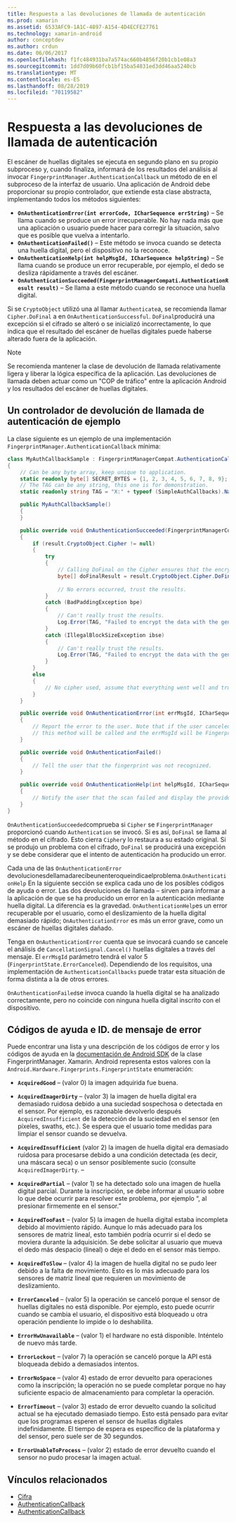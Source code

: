 ```yaml
---
title: Respuesta a las devoluciones de llamada de autenticación
ms.prod: xamarin
ms.assetid: 6533AFC9-1A1C-4897-A154-4D4ECFE27761
ms.technology: xamarin-android
author: conceptdev
ms.author: crdun
ms.date: 06/06/2017
ms.openlocfilehash: f1fc484931ba7a574ac660b4856f20b1cb1e08a3
ms.sourcegitcommit: 1dd7d09b60fcb1bf15ba54831ed3dd46aa5240cb
ms.translationtype: MT
ms.contentlocale: es-ES
ms.lasthandoff: 08/28/2019
ms.locfileid: "70119582"
---
```

# <a name="responding-to-authentication-callbacks"></a>Respuesta a las devoluciones de llamada de autenticación

El escáner de huellas digitales se ejecuta en segundo plano en su propio subproceso y, cuando finaliza, informará de los resultados del análisis al invocar `FingerprintManager.AuthenticationCallback` un método de en el subproceso de la interfaz de usuario. Una aplicación de Android debe proporcionar su propio controlador, que extiende esta clase abstracta, implementando todos los métodos siguientes:

- **`OnAuthenticationError(int errorCode, ICharSequence errString)`** &ndash; Se llama cuando se produce un error irrecuperable. No hay nada más que una aplicación o usuario puede hacer para corregir la situación, salvo que es posible que vuelva a intentarlo.
- **`OnAuthenticationFailed()`** &ndash; Este método se invoca cuando se detecta una huella digital, pero el dispositivo no la reconoce.
- **`OnAuthenticationHelp(int helpMsgId, ICharSequence helpString)`** &ndash; Se llama cuando se produce un error recuperable, por ejemplo, el dedo se desliza rápidamente a través del escáner.
- **`OnAuthenticationSucceeded(FingerprintManagerCompati.AuthenticationResult result)`** &ndash; Se llama a este método cuando se reconoce una huella digital.

Si se `CryptoObject` utilizó una al llamar `Authenticate`a, se recomienda llamar `Cipher.DoFinal` a en `OnAuthenticationSuccessful`.
`DoFinal`producirá una excepción si el cifrado se alteró o se inicializó incorrectamente, lo que indica que el resultado del escáner de huellas digitales puede haberse alterado fuera de la aplicación.


> [!NOTE]
> Se recomienda mantener la clase de devolución de llamada relativamente ligera y liberar la lógica específica de la aplicación. Las devoluciones de llamada deben actuar como un "COP de tráfico" entre la aplicación Android y los resultados del escáner de huellas digitales.

## <a name="a-sample-authentication-callback-handler"></a>Un controlador de devolución de llamada de autenticación de ejemplo

La clase siguiente es un ejemplo de una implementación `FingerprintManager.AuthenticationCallback` mínima: 

```csharp
class MyAuthCallbackSample : FingerprintManagerCompat.AuthenticationCallback
{
    // Can be any byte array, keep unique to application.
    static readonly byte[] SECRET_BYTES = {1, 2, 3, 4, 5, 6, 7, 8, 9};
    // The TAG can be any string, this one is for demonstration.
    static readonly string TAG = "X:" + typeof (SimpleAuthCallbacks).Name;

    public MyAuthCallbackSample()
    {
    }

    public override void OnAuthenticationSucceeded(FingerprintManagerCompat.AuthenticationResult result)
    {
        if (result.CryptoObject.Cipher != null) 
        {
            try
            {
                // Calling DoFinal on the Cipher ensures that the encryption worked.
                byte[] doFinalResult = result.CryptoObject.Cipher.DoFinal(SECRET_BYTES);
    
                // No errors occurred, trust the results.              
            }
            catch (BadPaddingException bpe)
            {
                // Can't really trust the results.
                Log.Error(TAG, "Failed to encrypt the data with the generated key." + bpe);
            }
            catch (IllegalBlockSizeException ibse)
            {
                // Can't really trust the results.
                Log.Error(TAG, "Failed to encrypt the data with the generated key." + ibse);
            }
        }
        else
        {
            // No cipher used, assume that everything went well and trust the results.
        }
    }

    public override void OnAuthenticationError(int errMsgId, ICharSequence errString)
    {
        // Report the error to the user. Note that if the user canceled the scan,
        // this method will be called and the errMsgId will be FingerprintState.ErrorCanceled.
    }

    public override void OnAuthenticationFailed()
    {
        // Tell the user that the fingerprint was not recognized.
    }

    public override void OnAuthenticationHelp(int helpMsgId, ICharSequence helpString)
    {
        // Notify the user that the scan failed and display the provided hint.
    }
}
```

`OnAuthenticationSucceeded`comprueba si `Cipher` se `FingerprintManager` proporcionó cuando `Authentication` se invocó. Si es así, `DoFinal` se llama al método en el cifrado. Esto cierra `Cipher`y lo restaura a su estado original. Si se produjo un problema con el cifrado, `DoFinal` se producirá una excepción y se debe considerar que el intento de autenticación ha producido un error.

Cada una de las `OnAuthenticationError` devolucionesdellamadarecibeunenteroqueindicaelproblema.`OnAuthenticationHelp` En la siguiente sección se explica cada uno de los posibles códigos de ayuda o error. Las dos devoluciones de llamada &ndash; sirven para informar a la aplicación de que se ha producido un error en la autenticación mediante huella digital. La diferencia es la gravedad. `OnAuthenticationHelp`es un error recuperable por el usuario, como el deslizamiento de la huella digital demasiado rápido; `OnAuthenticationError` es más un error grave, como un escáner de huellas digitales dañado.

Tenga en `OnAuthenticationError` cuenta que se invocará cuando se cancele el análisis de `CancellationSignal.Cancel()` huellas digitales a través del mensaje. El `errMsgId` parámetro tendrá el valor 5 (`FingerprintState.ErrorCanceled`). Dependiendo de los requisitos, una implementación de `AuthenticationCallbacks` puede tratar esta situación de forma distinta a la de otros errores. 

`OnAuthenticationFailed`se invoca cuando la huella digital se ha analizado correctamente, pero no coincide con ninguna huella digital inscrito con el dispositivo. 

## <a name="help-codes-and-error-message-ids"></a>Códigos de ayuda e ID. de mensaje de error 

Puede encontrar una lista y una descripción de los códigos de error y los códigos de ayuda en la [documentación de Android SDK](https://developer.android.com/reference/android/hardware/fingerprint/FingerprintManager.html#FINGERPRINT_ACQUIRED_GOOD) de la clase FingerprintManager. Xamarin. Android representa estos valores con la `Android.Hardware.Fingerprints.FingerprintState` enumeración:


- **`AcquiredGood`** &ndash; (valor 0) la imagen adquirida fue buena.


- **`AcquiredImagerDirty`** &ndash; (valor 3) la imagen de huella digital era demasiado ruidosa debido a una suciedad sospechosa o detectada en el sensor. Por ejemplo, es razonable devolverlo después `AcquiredInsufficient` de la detección de la suciedad en el sensor (en píxeles, swaths, etc.). Se espera que el usuario tome medidas para limpiar el sensor cuando se devuelva.


- **`AcquiredInsufficient`** (valor 2) la imagen de huella digital era demasiado ruidosa para procesarse debido a una condición detectada (es decir, una máscara seca) o un sensor posiblemente sucio (consulte `AcquiredImagerDirty`. &ndash;



- **`AcquiredPartial`** &ndash; (valor 1) se ha detectado solo una imagen de huella digital parcial. Durante la inscripción, se debe informar al usuario sobre lo que debe ocurrir para resolver este problema, por ejemplo &ldquo;, al presionar firmemente en el sensor.&rdquo;



- **`AcquiredTooFast`** &ndash; (valor 5) la imagen de huella digital estaba incompleta debido al movimiento rápido. Aunque lo más adecuado para los sensores de matriz lineal, esto también podría ocurrir si el dedo se moviera durante la adquisición. Se debe solicitar al usuario que mueva el dedo más despacio (lineal) o deje el dedo en el sensor más tiempo.




- **`AcquiredToSlow`** &ndash; (valor 4) la imagen de huella digital no se pudo leer debido a la falta de movimiento. Esto es lo más adecuado para los sensores de matriz lineal que requieren un movimiento de deslizamiento.



- **`ErrorCanceled`** &ndash; (valor 5) la operación se canceló porque el sensor de huellas digitales no está disponible. Por ejemplo, esto puede ocurrir cuando se cambia el usuario, el dispositivo está bloqueado u otra operación pendiente lo impide o lo deshabilita.



- **`ErrorHwUnavailable`** &ndash; (valor 1) el hardware no está disponible. Inténtelo de nuevo más tarde.




- **`ErrorLockout`** &ndash; (valor 7) la operación se canceló porque la API está bloqueada debido a demasiados intentos.




- **`ErrorNoSpace`** &ndash; (valor 4) estado de error devuelto para operaciones como la inscripción; la operación no se puede completar porque no hay suficiente espacio de almacenamiento para completar la operación.



- **`ErrorTimeout`** &ndash; (valor 3) estado de error devuelto cuando la solicitud actual se ha ejecutado demasiado tiempo. Esto está pensado para evitar que los programas esperen el sensor de huellas digitales indefinidamente. El tiempo de espera es específico de la plataforma y del sensor, pero suele ser de 30 segundos.



- **`ErrorUnableToProcess`** &ndash; (valor 2) estado de error devuelto cuando el sensor no pudo procesar la imagen actual.



## <a name="related-links"></a>Vínculos relacionados

- [Cifra](https://docs.oracle.com/javase/7/docs/api/javax/crypto/Cipher.html)
- [AuthenticationCallback](https://developer.android.com/reference/android/hardware/fingerprint/FingerprintManager.AuthenticationCallback.html)
- [AuthenticationCallback](https://developer.android.com/reference/android/support/v4/hardware/fingerprint/FingerprintManagerCompat.AuthenticationCallback.html)
